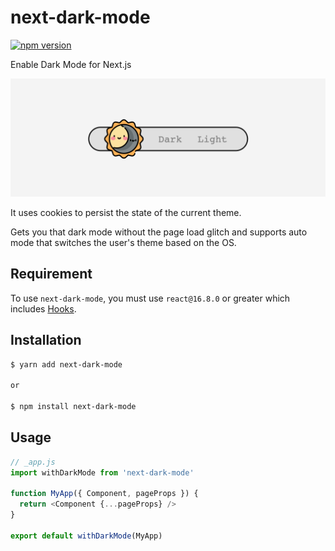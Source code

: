 # next-dark-mode

[![npm version](https://img.shields.io/npm/v/next-dark-mode?style=for-the-badge)](https://www.npmjs.com/package/next-dark-mode)

Enable Dark Mode for Next.js

<p>
  <img src="./assets/next-dark-mode.gif">
</p>

It uses cookies to persist the state of the current theme.

Gets you that dark mode without the page load glitch and supports auto mode that switches the user's theme based on the OS.

## Requirement

To use `next-dark-mode`, you must use `react@16.8.0` or greater which includes [Hooks](https://reactjs.org/docs/hooks-intro.html).

## Installation

```sh
$ yarn add next-dark-mode

or

$ npm install next-dark-mode
```

## Usage

```js
// _app.js
import withDarkMode from 'next-dark-mode'

function MyApp({ Component, pageProps }) {
  return <Component {...pageProps} />
}

export default withDarkMode(MyApp)
```

